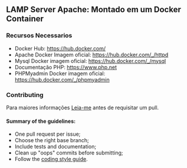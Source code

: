 ## LAMP Server Apache: Montado em um Docker Container

### Recursos Necessarios

* Docker Hub: <https://hub.docker.com/>
* Apache Docker Imagem oficial: <https://hub.docker.com/_/httpd>
* Mysql Docker imagem oficial: <https://hub.docker.com/_/mysql>
* Documentação PHP: <https://www.php.net>
* PHPMyadmin Docker imagem oficial: <https://hub.docker.com/_/phpmyadmin>

### Contributing

Para maiores informações [Leia-me](https://github.com/joseivangeraldo/ServerPHP_Mysql/edit/main/README.md) antes de requisitar um pull.

#### Summary of the guidelines:

* One pull request per issue;
* Choose the right base branch;
* Include tests and documentation;
* Clean up "oops" commits before submitting;
* Follow the [coding style guide](https://github.com/opencv/opencv/wiki/Coding_Style_Guide).

